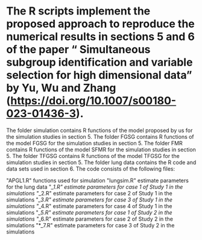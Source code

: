 # The R scripts implement the proposed approach to reproduce the numerical results in sections 5 and 6 of the paper “ Simultaneous subgroup identification and variable selection for high dimensional data” by Yu, Wu and Zhang  (https://doi.org/10.1007/s00180-023-01436-3). 
The folder simulation contains R functions of the model proposed by us for the simulation studies in section 5. 
The folder FGSG contains R functions of the model FGSG for the simulation studies in section 5. 
The folder FMR contains R functions of the model SFMR for the simulation studies in section 5. 
The folder TFGSG contains R functions of the model TFGSG for the simulation studies in section 5. 
The folder lung data contains the R code and data sets used in section 6. The code consists of the following files: 

"APGL1.R"  functions used for simulation
"lungsim.R" estimate parameters for the lung data
"*_1.R" estimate parameters for case 1 of Study 1  in the simulations
"*_2.R" estimate parameters for case 2 of Study 1  in the simulations
"*_3.R" estimate parameters for case 3 of Study 1  in the simulations
"*_4.R" estimate parameters for case 4 of Study 1  in the simulations
"*_5.R" estimate parameters for case 1 of Study 2  in the simulations
"*_6.R" estimate parameters for case 2 of Study 2  in the simulations
"*_7.R" estimate parameters for case 3 of Study 2  in the simulations
